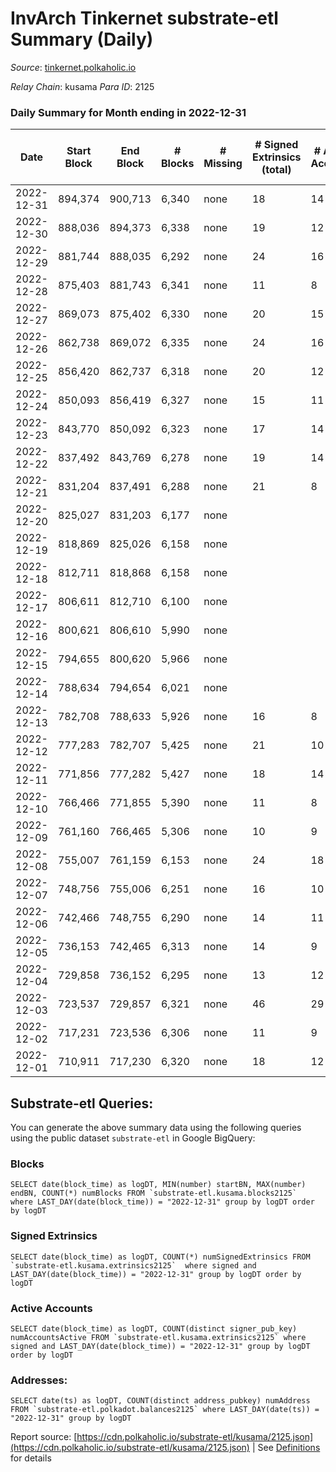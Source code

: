 # InvArch Tinkernet substrate-etl Summary (Daily)

_Source_: [tinkernet.polkaholic.io](https://tinkernet.polkaholic.io)

*Relay Chain*: kusama
*Para ID*: 2125



### Daily Summary for Month ending in 2022-12-31


| Date | Start Block | End Block | # Blocks | # Missing | # Signed Extrinsics (total) | # Active Accounts | # Addresses with Balances | # Events | # Transfers | # XCM Transfers In | # XCM Transfers Out |
| ---- | ----------- | --------- | -------- | --------- | --------------------------- | ----------------- | ------------------------- | -------- | ----------- | ------------------ | ------------------- |
| 2022-12-31 | 894,374 | 900,713 | 6,340 | none  | 18 | 14 | 1,808 | 13,255 | 440  | 1  | 1  |
| 2022-12-30 | 888,036 | 894,373 | 6,338 | none  | 19 | 12 | 1,808 | 13,259 | 422  | 5  | 6  |
| 2022-12-29 | 881,744 | 888,035 | 6,292 | none  | 24 | 16 | 1,807 | 13,197 | 422  | 5  | 6  |
| 2022-12-28 | 875,403 | 881,743 | 6,341 | none  | 11 | 8 | 1,807 | 13,051 | 270  | 5  | 1  |
| 2022-12-27 | 869,073 | 875,402 | 6,330 | none  | 20 | 15 | 1,806 | 13,313 | 482  | 4  | 10  |
| 2022-12-26 | 862,738 | 869,072 | 6,335 | none  | 24 | 16 | 1,805 | 13,444 | 588  | 3  | 6  |
| 2022-12-25 | 856,420 | 862,737 | 6,318 | none  | 20 | 12 | 1,805 | 13,280 | 482  | 3  | 5  |
| 2022-12-24 | 850,093 | 856,419 | 6,327 | none  | 15 | 11 | 1,805 | 13,139 | 373  | 1  | 1  |
| 2022-12-23 | 843,770 | 850,092 | 6,323 | none  | 17 | 14 | 1,802 | 13,125 | 341  | 3  | 3  |
| 2022-12-22 | 837,492 | 843,769 | 6,278 | none  | 19 | 14 | 1,802 | 13,140 | 410  | 9  | 7  |
| 2022-12-21 | 831,204 | 837,491 | 6,288 | none  | 21 | 8 | 1,801 | 13,246 | 489  | 7  | 6  |
| 2022-12-20 | 825,027 | 831,203 | 6,177 | none  |  |  | 1,801 |  |   | 1  | 1  |
| 2022-12-19 | 818,869 | 825,026 | 6,158 | none  |  |  | 1,801 |  |   | 2  | 1  |
| 2022-12-18 | 812,711 | 818,868 | 6,158 | none  |  |  |  |  |   | 3  | 7  |
| 2022-12-17 | 806,611 | 812,710 | 6,100 | none  |  |  |  |  |   | 7  | 5  |
| 2022-12-16 | 800,621 | 806,610 | 5,990 | none  |  |  |  |  |   |   | 3  |
| 2022-12-15 | 794,655 | 800,620 | 5,966 | none  |  |  |  |  |   |   | 4  |
| 2022-12-14 | 788,634 | 794,654 | 6,021 | none  |  |  |  |  |   |   |   |
| 2022-12-13 | 782,708 | 788,633 | 5,926 | none  | 16 | 8 | 1,793 | 11,588 | 374  | 1  | 4  |
| 2022-12-12 | 777,283 | 782,707 | 5,425 | none  | 21 | 10 | 1,793 | 11,378 | 369  |   | 9  |
| 2022-12-11 | 771,856 | 777,282 | 5,427 | none  | 18 | 14 |  | 11,427 | 438  | 1  | 4  |
| 2022-12-10 | 766,466 | 771,855 | 5,390 | none  | 11 | 8 | 1,793 | 11,099 | 233  | 1  | 2  |
| 2022-12-09 | 761,160 | 766,465 | 5,306 | none  | 10 | 9 | 1,793 | 10,976 | 286  |   | 2  |
| 2022-12-08 | 755,007 | 761,159 | 6,153 | none  | 24 | 18 | 1,793 | 13,083 | 598  | 1  | 4  |
| 2022-12-07 | 748,756 | 755,006 | 6,251 | none  | 16 | 10 | 1,793 | 12,967 | 326  | 5  | 5  |
| 2022-12-06 | 742,466 | 748,755 | 6,290 | none  | 14 | 11 | 1,793 | 13,087 | 388  | 3  | 6  |
| 2022-12-05 | 736,153 | 742,465 | 6,313 | none  | 14 | 9 | 1,793 | 13,107 | 372  |   | 4  |
| 2022-12-04 | 729,858 | 736,152 | 6,295 | none  | 13 | 12 | 1,793 | 13,066 | 379  |   | 1  |
| 2022-12-03 | 723,537 | 729,857 | 6,321 | none  | 46 | 29 | 1,793 | 13,641 | 665  |   | 8  |
| 2022-12-02 | 717,231 | 723,536 | 6,306 | none  | 11 | 9 | 1,793 | 12,985 | 286  |   | 1  |
| 2022-12-01 | 710,911 | 717,230 | 6,320 | none  | 18 | 12 | 1,793 | 13,170 | 387  |   | 6  |

## Substrate-etl Queries:
You can generate the above summary data using the following queries using the public dataset `substrate-etl` in Google BigQuery:


### Blocks
```
SELECT date(block_time) as logDT, MIN(number) startBN, MAX(number) endBN, COUNT(*) numBlocks FROM `substrate-etl.kusama.blocks2125`  where LAST_DAY(date(block_time)) = "2022-12-31" group by logDT order by logDT
```


### Signed Extrinsics
```
SELECT date(block_time) as logDT, COUNT(*) numSignedExtrinsics FROM `substrate-etl.kusama.extrinsics2125`  where signed and LAST_DAY(date(block_time)) = "2022-12-31" group by logDT order by logDT
```


### Active Accounts
```
SELECT date(block_time) as logDT, COUNT(distinct signer_pub_key) numAccountsActive FROM `substrate-etl.kusama.extrinsics2125` where signed and LAST_DAY(date(block_time)) = "2022-12-31" group by logDT order by logDT
```


### Addresses:
```
SELECT date(ts) as logDT, COUNT(distinct address_pubkey) numAddress FROM `substrate-etl.polkadot.balances2125` where LAST_DAY(date(ts)) = "2022-12-31" group by logDT
```



Report source: [https://cdn.polkaholic.io/substrate-etl/kusama/2125.json](https://cdn.polkaholic.io/substrate-etl/kusama/2125.json) | See [Definitions](/DEFINITIONS.md) for details
